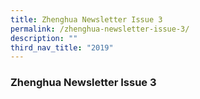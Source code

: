 ```yaml
---
title: Zhenghua Newsletter Issue 3
permalink: /zhenghua-newsletter-issue-3/
description: ""
third_nav_title: "2019"
---
```



### Zhenghua Newsletter Issue 3